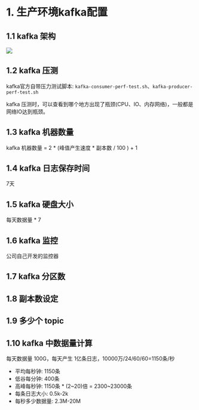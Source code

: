 # 1. 生产环境kafka配置

## 1.1 kafka 架构

![](../assets/kafka架构.png)

## 1.2 kafka 压测

kafka官方自带压力测试脚本: `kafka-consumer-perf-test.sh`、`kafka-producer-perf-test.sh`

kafka 压测时，可以查看到哪个地方出现了瓶颈(CPU、IO、内存网络)，一般都是网络IO达到瓶颈。

## 1.3 kafka 机器数量

kafka 机器数量 = 2 * (峰值产生速度 * 副本数 / 100 ) + 1

## 1.4 kafka 日志保存时间

7天

## 1.5 kafka 硬盘大小

每天数据量 * 7

## 1.6 kafka 监控

公司自己开发的监控器

## 1.7 kafka 分区数


## 1.8 副本数设定

## 1.9 多少个 topic

## 1.10 kafka 中数据量计算

每天数据量 100G，每天产生 1亿条日志，10000万/24/60/60=1150条/秒
* 平均每秒钟: 1150条
* 低谷每分钟: 400条
* 高峰每秒钟: 1150条 * (2~20)倍 = 2300~23000条
* 每条日志大小: 0.5k-2k
* 每秒多少数据量: 2.3M-20M
